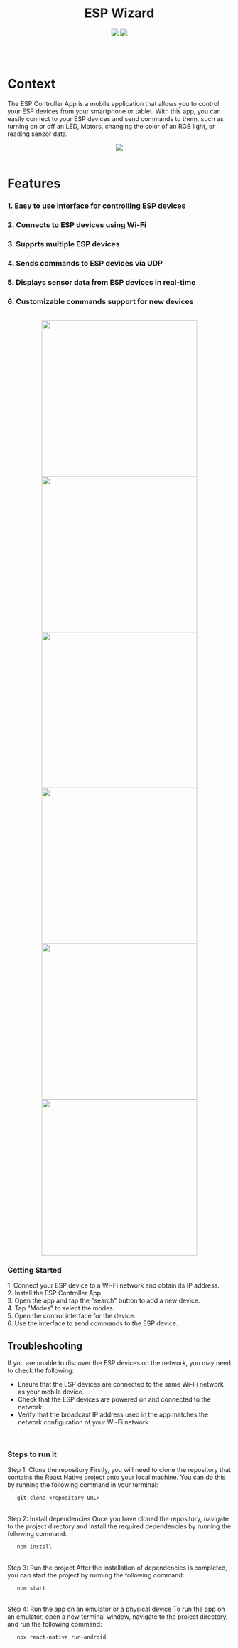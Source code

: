 <div align = "center">

<h1 align ="center"><b>ESP Wizard </b></h1>
 </div>


<div align = "center"> 

<img src ="https://img.shields.io/badge/react_native-%2320232a.svg?style=for-the-badge&logo=react&logoColor=%2361DAFB"> </img>
<img src ="https://img.shields.io/badge/firebase-ffca28?style=for-the-badge&logo=firebase&logoColor=black"> </img>

</div>

<br>
<br>

# Context
The ESP Controller App is a mobile application that allows you to control your ESP devices from your smartphone or tablet. With this app, you can easily connect to your ESP devices and send commands to them, such as turning on or off an LED, Motors, changing the color of an RGB light, or reading sensor data.
<div align="center">
 <img border="0" src="https://github.com/thestonedape/testingfinalInsights/blob/master/assets/images/app.png" >
</div>
<br>



# Features
### 1. Easy to use interface for controlling ESP devices
### 2. Connects to ESP devices using Wi-Fi
### 3. Supprts multiple ESP devices
### 4. Sends commands to ESP devices via UDP
### 5. Displays sensor data from ESP devices in real-time
### 6. Customizable commands support for new devices
<br>
  
  <div  align="center"> 
   
  <img border="0" height='350' src="https://github.com/thestonedape/testingfinalInsights/blob/master/assets/images/7.png">
  <img border="0" height='350' src="https://github.com/thestonedape/testingfinalInsights/blob/master/assets/images/6.png">
  <img border="0" height='350' src="https://github.com/thestonedape/testingfinalInsights/blob/master/assets/images/3.png">
  <img border="0" height='350' src="https://github.com/thestonedape/testingfinalInsights/blob/master/assets/images/4.png">
   <br>
  <img border="0" height='350' src="https://github.com/thestonedape/testingfinalInsights/blob/master/assets/images/5.png">
  <img border="0" height='350' src="https://github.com/thestonedape/testingfinalInsights/blob/master/assets/images/1.png">
       
  </div>
  
### Getting Started
<div>
1. Connect your ESP device to a Wi-Fi network and obtain its IP address.
 <br>
2. Install the ESP Controller App.
 <br>
3. Open the app and tap the "search" button to add a new device.
 <br>
4. Tap "Modes" to select the modes.
 <br>
5. Open the control interface for the device.
 <br>
6. Use the interface to send commands to the ESP device.
 <br>
 
 ## Troubleshooting

If you are unable to discover the ESP devices on the network, you may need to check the following:

- Ensure that the ESP devices are connected to the same Wi-Fi network as your mobile device.
- Check that the ESP devices are powered on and connected to the network.
- Verify that the broadcast IP address used in the app matches the network configuration of your Wi-Fi network.
 <br>

### Steps to run it
  <div>
   Step 1: Clone the repository
Firstly, you will need to clone the repository that contains the React Native project onto your local machine. You can do this by running the following command in your terminal:
   
```
   git clone <repository URL>
```
   </div>
  <br>
  <div>
   Step 2: Install dependencies
Once you have cloned the repository, navigate to the project directory and install the required dependencies by running the following command:

```
   npm install
```
  </div>
  <br>
  <div>
   Step 3: Run the project
After the installation of dependencies is completed, you can start the project by running the following command:
   
```
   npm start
```
  </div>
  <br>
  <div>
   Step 4: Run the app on an emulator or a physical device
To run the app on an emulator, open a new terminal window, navigate to the project directory, and run the following command:
   
```
   npx react-native run-android
```
  </div>
 <br>
